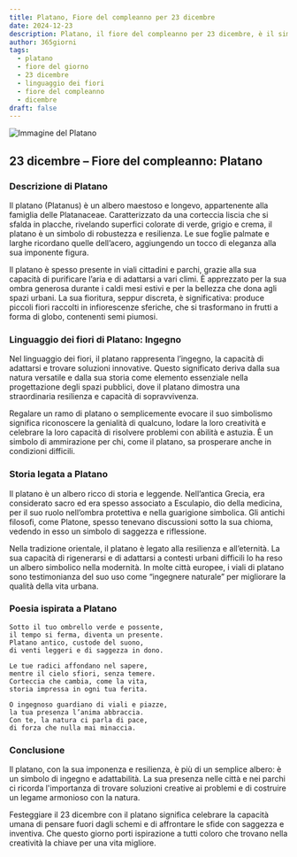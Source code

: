 ```yaml
---
title: Platano, Fiore del compleanno per 23 dicembre
date: 2024-12-23
description: Platano, il fiore del compleanno per 23 dicembre, è il simbolo di Ingegno. Scopri il suo significato unico, le storie affascinanti e la poesia che celebra la sua bellezza.
author: 365giorni
tags:
  - platano
  - fiore del giorno
  - 23 dicembre
  - linguaggio dei fiori
  - fiore del compleanno
  - dicembre
draft: false
---
```


![Immagine del Platano](https://cdn.pixabay.com/photo/2016/04/17/21/03/buds-1335546_960_720.jpg)

## 23 dicembre – Fiore del compleanno: Platano

### Descrizione di Platano

Il platano (Platanus) è un albero maestoso e longevo, appartenente alla famiglia delle Platanaceae. Caratterizzato da una corteccia liscia che si sfalda in placche, rivelando superfici colorate di verde, grigio e crema, il platano è un simbolo di robustezza e resilienza. Le sue foglie palmate e larghe ricordano quelle dell’acero, aggiungendo un tocco di eleganza alla sua imponente figura.

Il platano è spesso presente in viali cittadini e parchi, grazie alla sua capacità di purificare l’aria e di adattarsi a vari climi. È apprezzato per la sua ombra generosa durante i caldi mesi estivi e per la bellezza che dona agli spazi urbani. La sua fioritura, seppur discreta, è significativa: produce piccoli fiori raccolti in infiorescenze sferiche, che si trasformano in frutti a forma di globo, contenenti semi piumosi.

### Linguaggio dei fiori di Platano: Ingegno

Nel linguaggio dei fiori, il platano rappresenta l’ingegno, la capacità di adattarsi e trovare soluzioni innovative. Questo significato deriva dalla sua natura versatile e dalla sua storia come elemento essenziale nella progettazione degli spazi pubblici, dove il platano dimostra una straordinaria resilienza e capacità di sopravvivenza.

Regalare un ramo di platano o semplicemente evocare il suo simbolismo significa riconoscere la genialità di qualcuno, lodare la loro creatività e celebrare la loro capacità di risolvere problemi con abilità e astuzia. È un simbolo di ammirazione per chi, come il platano, sa prosperare anche in condizioni difficili.

### Storia legata a Platano

Il platano è un albero ricco di storia e leggende. Nell’antica Grecia, era considerato sacro ed era spesso associato a Esculapio, dio della medicina, per il suo ruolo nell’ombra protettiva e nella guarigione simbolica. Gli antichi filosofi, come Platone, spesso tenevano discussioni sotto la sua chioma, vedendo in esso un simbolo di saggezza e riflessione.

Nella tradizione orientale, il platano è legato alla resilienza e all’eternità. La sua capacità di rigenerarsi e di adattarsi a contesti urbani difficili lo ha reso un albero simbolico nella modernità. In molte città europee, i viali di platano sono testimonianza del suo uso come “ingegnere naturale” per migliorare la qualità della vita urbana.

### Poesia ispirata a Platano

```
Sotto il tuo ombrello verde e possente,  
il tempo si ferma, diventa un presente.  
Platano antico, custode del suono,  
di venti leggeri e di saggezza in dono.  

Le tue radici affondano nel sapere,  
mentre il cielo sfiori, senza temere.  
Corteccia che cambia, come la vita,  
storia impressa in ogni tua ferita.  

O ingegnoso guardiano di viali e piazze,  
la tua presenza l’anima abbraccia.  
Con te, la natura ci parla di pace,  
di forza che nulla mai minaccia.  
```

### Conclusione

Il platano, con la sua imponenza e resilienza, è più di un semplice albero: è un simbolo di ingegno e adattabilità. La sua presenza nelle città e nei parchi ci ricorda l'importanza di trovare soluzioni creative ai problemi e di costruire un legame armonioso con la natura.

Festeggiare il 23 dicembre con il platano significa celebrare la capacità umana di pensare fuori dagli schemi e di affrontare le sfide con saggezza e inventiva. Che questo giorno porti ispirazione a tutti coloro che trovano nella creatività la chiave per una vita migliore.